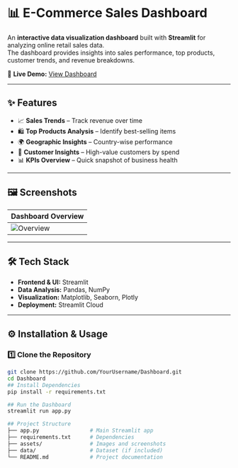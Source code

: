 # 📊 E-Commerce Sales Dashboard  

An **interactive data visualization dashboard** built with **Streamlit** for analyzing online retail sales data.  
The dashboard provides insights into sales performance, top products, customer trends, and revenue breakdowns.  

🔗 **Live Demo:** [View Dashboard](https://dashboard-dwj8e2xgufkbaelhtjgzgc.streamlit.app/)  



---

## ✨ Features  

- 📈 **Sales Trends** – Track revenue over time
- 🛍 **Top Products Analysis** – Identify best-selling items
- 🌍 **Geographic Insights** – Country-wise performance
- 👥 **Customer Insights** – High-value customers by spend
- 📊 **KPIs Overview** – Quick snapshot of business health

---

## 🖼 Screenshots  

| Dashboard Overview | 
|--------------------|
| ![Overview](assets/dashboard_preview.png) 

---

## 🛠 Tech Stack  

- **Frontend & UI:** Streamlit  
- **Data Analysis:** Pandas, NumPy  
- **Visualization:** Matplotlib, Seaborn, Plotly  
- **Deployment:** Streamlit Cloud  

---

## ⚙️ Installation & Usage  

### 1️⃣ Clone the Repository  
```bash
git clone https://github.com/YourUsername/Dashboard.git
cd Dashboard
## Install Dependencies
pip install -r requirements.txt

## Run the Dashboard
streamlit run app.py

## Project Structure
├── app.py                # Main Streamlit app  
├── requirements.txt      # Dependencies  
├── assets/               # Images and screenshots  
├── data/                 # Dataset (if included)  
└── README.md             # Project documentation  






